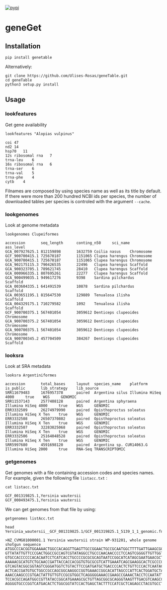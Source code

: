 [![pypi](https://img.shields.io/pypi/v/genetable.svg)](https://pypi.python.org/pypi/genetable)

# geneGet

## Installation

```shell
pip install genetable
```

Alternatively:

```Shell
git clone https://github.com/Ulises-Rosas/geneTable.git
cd geneTable
python3 setup.py install
```

## Usage


### lookfeatures

Get gene availability

```Shell
lookfeatures "Alopias vulpinus"
```
```
coi	47
nd2	14
hsp70	11
12s ribosomal rna	7
trna-leu	6
16s ribosomal rna	6
trna-ser	6
trna-val	5
trna-phe	4
cytb	4
```

<!-- ![](https://github.com/Ulises-Rosas/geneTable/blob/master/img/Alopias_vulpinus_getFeatures.png)
 -->
Filnames are composed by using species name as well as its title by default. If there were more than 200 hundred NCBI ids per species, the number of downloaded tables per species is controled with the argument `--cache`.

### lookgenomes

Look at genome metadata

```Shell
lookgenomes Clupeiformes
```
```
accession       seq_length      conting_n50     sci_name        ass_level
GCA_007927625.1 812159898       1632759 Coilia nasus    Chromosome
GCF_900700415.1 725670187       1151065 Clupea harengus Chromosome
GCA_900700415.1 725670187       1151065 Clupea harengus Chromosome
GCA_902175115.3 790426535       22496   Clupea harengus Scaffold
GCA_900323705.1 789621745       28410   Clupea harengus Scaffold
GCA_000966335.1 807695261       22277   Clupea harengus Scaffold
GCA_900499035.1 949617276       9398    Sardina pilchardus      Scaffold
GCA_003604335.1 641491539       10878   Sardina pilchardus      Scaffold
GCA_003651195.1 815647530       129889  Tenualosa ilisha        Scaffold
GCA_004329175.1 710279582       1092    Tenualosa ilisha        Scaffold
GCF_900700375.1 567401054       3059612 Denticeps clupeoides    Chromosome
GCA_900700375.2 567401054       3059612 Denticeps clupeoides    Chromosome
GCA_900700375.1 567401054       3059612 Denticeps clupeoides    Chromosome
GCA_900700345.2 457704509       384267  Denticeps clupeoides    Scaffold
```

### looksra

Look at SRA metadata

```Shell
looksra Argentiniformes
```
```
accession       total_bases     layout  species_name    platform        is_public       lib_strategy    lib_source
SRR11679483     1676957378      paired  Argentina silus Illumina HiSeq 4000     true    WGS     GENOMIC
SRR11537143     2577408128      paired  Argentina sphyraena     Illumina HiSeq 4000     true    WGS     GENOMIC
ERR3332509      26274979990     paired  Opisthoproctus soleatus Illumina HiSeq X Ten    true    WGS     GENOMIC
ERR3332508      26507370802     paired  Opisthoproctus soleatus Illumina HiSeq X Ten    true    WGS     GENOMIC
ERR3332507      32283025068     paired  Opisthoproctus soleatus Illumina HiSeq X Ten    true    WGS     GENOMIC
ERR3332506      25164048528     paired  Opisthoproctus soleatus Illumina HiSeq X Ten    true    WGS     GENOMIC
SRR5997680      4591698120      paired  Argentina sp. CUR14063.G        Illumina HiSeq 2000     true    RNA-Seq TRANSCRIPTOMIC
```

### getgenomes

Get genomes with a file containing accession codes and species names. For example, given the following file `listacc.txt` :

```
cat listacc.txt
```
```
GCF_001319825.1,Yersinia wautersii
GCF_000493475.1,Yersinia wautersii
```
We can get genomes from that file by using:

```
getgenomes listAcc.txt 

head Yersinia_wautersii__GCF_001319825.1/GCF_001319825.1_5139_1_1_genomic.fna
```
```
>NZ_CVMG01000001.1 Yersinia wautersii strain WP-931201, whole genome shotgun sequence
ATGGCCCACGGTGGAAAACTGGCCACAGGTTGAGTTGCCGGAACTGCCGCAATGGCTTTTGATTGAAGCGGTCAATCAGG
GTTATATTGTTCCCGACTGGCCGCCAGTCGTATAGGCCTGCCCAACAACCCCTCCAGTCGGGGTTGTTGGTTTCTCTGTT
GTGCCACCCCCCACACAATCCTCATCACCTGCCCCGCGCGCAGTAATCCGGCATCATAGCGAATGAACGCTTAACCGGAG
AAAAACGCATGTCTGCAACCGATTACCACCACGGTGTGCGCGTCATTGAAATCAGCGAAGGCACTCGCCCGATCCGCACT
GTCAGTACGGCGGTAGTCGGGATGGTCTGTACTTCCGATGATGCTGACCCCACTCTGTTCCCACTCAATACCCCGGTATT
ACTCACCGATGTGCTGGCCGCCAGCGGCAAGGCCGGTGAAACCGGCACATTAGCCCATTCACTGGATGCTATCAGCGACC
AAACCAAGCCCGTGACTATTGTTGTCCGCGTGGCTCAGGGGGAAACCGAAGCCGAAACTACCTCCAATATTATCGGCGGC
TCCACGCCAGATGGCCGTTATACCGGCATGAAAGCGCTGTTAGCGGCGCAGGGTAAGTTTGACGTCAAGCCCCGTATTTT
AGGGGTGCCCGGTCATGACACTCTGGCGGTATCCACTGAGCTACTTTCCATCGCTCAGAGCCTACGTGCCTTTGCCTACA
```

